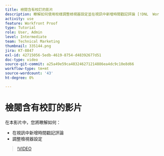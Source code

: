 ```yaml
---
title: 檢閱含有校訂的影片
description: 瞭解如何使用校樣調整檢視器設定並在視訊中新增時間戳記評論 [!DNL  Workfront].
activity: use
feature: Workfront Proof
type: Tutorial
role: User, Admin
level: Intermediate
team: Technical Marketing
thumbnail: 335144.png
jira: KT-8847
exl-id: 42715056-5edb-4619-8754-d48392677d51
doc-type: video
source-git-commit: a25a49e59ca483246271214886ea4dc9c10e8d66
workflow-type: tm+mt
source-wordcount: '43'
ht-degree: 0%

---
```


# 檢閱含有校訂的影片

在本影片中，您將瞭解如何：

* 在視訊中新增時間戳記評論
* 調整檢視器設定

>[!VIDEO](https://video.tv.adobe.com/v/335144/?quality=12&learn=on)

<!--
## Learn more
* Review a video proof
-->

